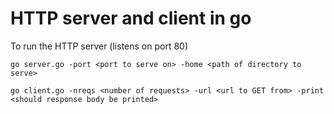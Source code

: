# HTTP server and client in go

To run the HTTP server (listens on port 80)

```
go server.go -port <port to serve on> -home <path of directory to serve> 
```

```
go client.go -nreqs <number of requests> -url <url to GET from> -print <should response body be printed>
```